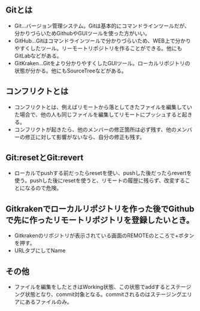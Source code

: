 ## Gitとは
* Git…バージョン管理システム。Gitは基本的にコマンドラインツールだが、分かりづらいためGithubやGUIツールを使った方がいい。
* GitHub…Gitはコマンドラインツールで分かりづらいため、WEB上で分かりやすくしたツール。リーモートリポジトリを作ることができる。他にもGitLabなどがある。
* GitKraken…Gitをより分かりやすくしたGUIツール。ローカルリポジトリの状態が分かる。他にもSourceTreeなどがある。

## コンフリクトとは
* コンフリクトとは、例えばリモートから落としてきたファイルを編集していた場合で、他の人も同じファイルを編集してリモートにプッシュすると起きる。
* コンフリクトが起きたら、他のメンバーの修正箇所は必ず残す、他のメンバーの修正に対して影響がないなら、自分の修正も残す。

## Git:resetとGit:revert
* ローカルでpushする前だったらresetを使い、pushした後だったらrevertを使う。pushした後にresetを使うと、リモートの履歴に残らず、改変することになるので危険。

## Gitkrakenでローカルリポジトリを作った後でGithubで先に作ったリモートリポジトリを登録したいとき。
* Gitkrakenのリポジトリが表示されている画面のREMOTEのところで+ボタンを押す。
* URLタブにしてName

## その他
* ファイルを編集をしたときはWorking状態、この状態でaddするとステージング状態となり、commit対象となる。commitされるのはステージングエリアにあるファイルのみ。
